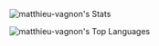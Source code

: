 ![matthieu-vagnon's Stats](https://github-readme-stats.vercel.app/api?username=matthieu-vagnon&theme=graywhite&show_icons=true&hide_border=true&count_private=true)

![matthieu-vagnon's Top Languages](https://github-readme-stats.vercel.app/api/top-langs/?username=matthieu-vagnon&theme=graywhite&show_icons=true&hide_border=true&layout=compact)
